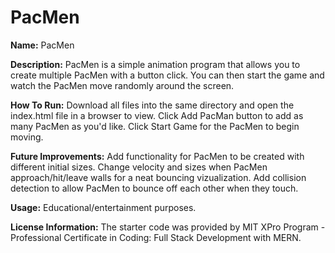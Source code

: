 # PacMen

**Name:** PacMen

**Description:** PacMen is a simple animation program that allows you to create multiple PacMen with a button click. You can then start the game and watch the PacMen move randomly around the screen.

**How To Run:** Download all files into the same directory and open the index.html file in a browser to view.  Click Add PacMan button to add as many PacMen as you'd like.  Click Start Game for the PacMen to begin moving. 

**Future Improvements:** Add functionality for PacMen to be created with different initial sizes.  Change velocity and sizes when PacMen approach/hit/leave walls for a neat bouncing vizualization.  Add collision detection to allow PacMen to bounce off each other when they touch.   

**Usage:** Educational/entertainment purposes.  

**License Information:** The starter code was provided by MIT XPro Program - Professional Certificate in Coding: Full Stack Development with MERN.
